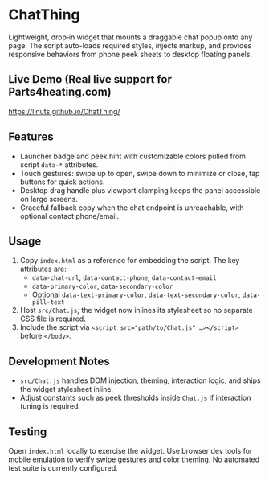 # ChatThing

Lightweight, drop‑in widget that mounts a draggable chat popup onto any page. The script auto-loads required styles, injects markup, and provides responsive behaviors from phone peek sheets to desktop floating panels.

## Live Demo (Real live support for Parts4heating.com)
https://linuts.github.io/ChatThing/

## Features
- Launcher badge and peek hint with customizable colors pulled from script `data-*` attributes.
- Touch gestures: swipe up to open, swipe down to minimize or close, tap buttons for quick actions.
- Desktop drag handle plus viewport clamping keeps the panel accessible on large screens.
- Graceful fallback copy when the chat endpoint is unreachable, with optional contact phone/email.

## Usage
1. Copy `index.html` as a reference for embedding the script. The key attributes are:
   - `data-chat-url`, `data-contact-phone`, `data-contact-email`
   - `data-primary-color`, `data-secondary-color`
   - Optional `data-text-primary-color`, `data-text-secondary-color`, `data-pill-text`
2. Host `src/Chat.js`; the widget now inlines its stylesheet so no separate CSS file is required.
3. Include the script via `<script src="path/to/Chat.js" …></script>` before `</body>`.

## Development Notes
- `src/Chat.js` handles DOM injection, theming, interaction logic, and ships the widget stylesheet inline.
- Adjust constants such as peek thresholds inside `Chat.js` if interaction tuning is required.

## Testing
Open `index.html` locally to exercise the widget. Use browser dev tools for mobile emulation to verify swipe gestures and color theming. No automated test suite is currently configured.
